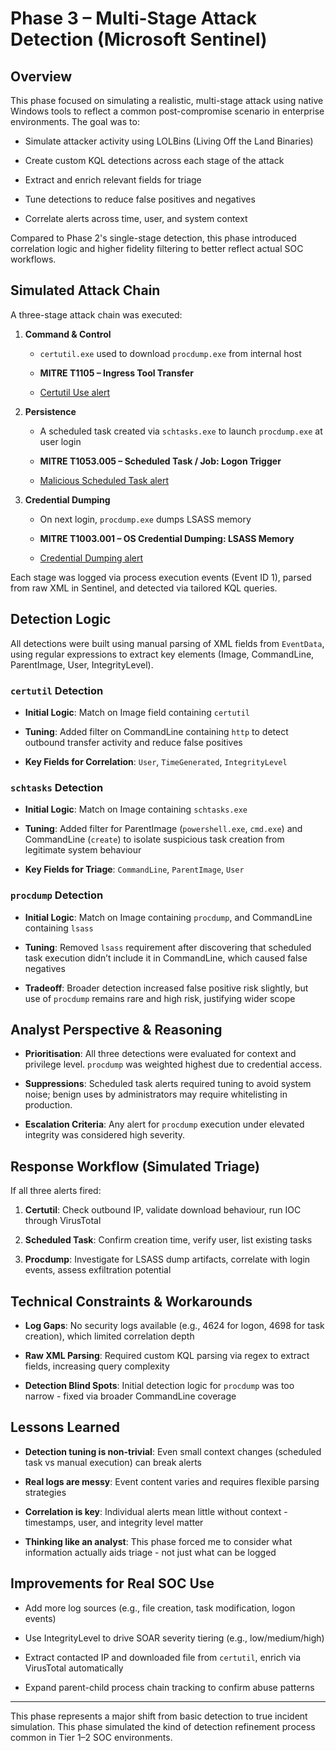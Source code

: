 # **Phase 3 – Multi-Stage Attack Detection (Microsoft Sentinel)**

## **Overview**

This phase focused on simulating a realistic, multi-stage attack using native Windows tools to reflect a common post-compromise scenario in enterprise environments. The goal was to:

* Simulate attacker activity using LOLBins (Living Off the Land Binaries)

* Create custom KQL detections across each stage of the attack

* Extract and enrich relevant fields for triage

* Tune detections to reduce false positives and negatives

* Correlate alerts across time, user, and system context

Compared to Phase 2's single-stage detection, this phase introduced correlation logic and higher fidelity filtering to better reflect actual SOC workflows.

## **Simulated Attack Chain**

A three-stage attack chain was executed:

1. **Command & Control**

   * `certutil.exe` used to download `procdump.exe` from internal host

   * **MITRE T1105 – Ingress Tool Transfer**
  
   * [Certutil Use alert](/sentinel_projects/sentinel_foundations/phase3_attack_chain/screenshots/certutil_alert.PNG)

2. **Persistence**

   * A scheduled task created via `schtasks.exe` to launch `procdump.exe` at user login

   * **MITRE T1053.005 – Scheduled Task / Job: Logon Trigger**

    * [Malicious Scheduled Task alert](/sentinel_projects/sentinel_foundations/phase3_attack_chain/screenshots/malicious_scheduled_task.PNG)

3. **Credential Dumping**

   * On next login, `procdump.exe` dumps LSASS memory

   * **MITRE T1003.001 – OS Credential Dumping: LSASS Memory**

    * [Credential Dumping alert](/sentinel_projects/sentinel_foundations/phase3_attack_chain/screenshots/credential_dumping_alert.PNG)

Each stage was logged via process execution events (Event ID 1), parsed from raw XML in Sentinel, and detected via tailored KQL queries.

## **Detection Logic**

All detections were built using manual parsing of XML fields from `EventData`, using regular expressions to extract key elements (Image, CommandLine, ParentImage, User, IntegrityLevel).

### **`certutil` Detection**

* **Initial Logic**: Match on Image field containing `certutil`

* **Tuning**: Added filter on CommandLine containing `http` to detect outbound transfer activity and reduce false positives

* **Key Fields for Correlation**: `User`, `TimeGenerated`, `IntegrityLevel`

### **`schtasks` Detection**

* **Initial Logic**: Match on Image containing `schtasks.exe`

* **Tuning**: Added filter for ParentImage (`powershell.exe`, `cmd.exe`) and CommandLine (`create`) to isolate suspicious task creation from legitimate system behaviour

* **Key Fields for Triage**: `CommandLine`, `ParentImage`, `User`

### **`procdump` Detection**

* **Initial Logic**: Match on Image containing `procdump`, and CommandLine containing `lsass`

* **Tuning**: Removed `lsass` requirement after discovering that scheduled task execution didn’t include it in CommandLine, which caused false negatives

* **Tradeoff**: Broader detection increased false positive risk slightly, but use of `procdump` remains rare and high risk, justifying wider scope

## **Analyst Perspective & Reasoning**

* **Prioritisation**: All three detections were evaluated for context and privilege level. `procdump` was weighted highest due to credential access.

* **Suppressions**: Scheduled task alerts required tuning to avoid system noise; benign uses by administrators may require whitelisting in production.

* **Escalation Criteria**: Any alert for `procdump` execution under elevated integrity was considered high severity.

## **Response Workflow (Simulated Triage)**

If all three alerts fired:

1. **Certutil**: Check outbound IP, validate download behaviour, run IOC through VirusTotal

2. **Scheduled Task**: Confirm creation time, verify user, list existing tasks

3. **Procdump**: Investigate for LSASS dump artifacts, correlate with login events, assess exfiltration potential

## **Technical Constraints & Workarounds**

* **Log Gaps**: No security logs available (e.g., 4624 for logon, 4698 for task creation), which limited correlation depth

* **Raw XML Parsing**: Required custom KQL parsing via regex to extract fields, increasing query complexity

* **Detection Blind Spots**: Initial detection logic for `procdump` was too narrow - fixed via broader CommandLine coverage

## **Lessons Learned**

* **Detection tuning is non-trivial**: Even small context changes (scheduled task vs manual execution) can break alerts

* **Real logs are messy**: Event content varies and requires flexible parsing strategies

* **Correlation is key**: Individual alerts mean little without context - timestamps, user, and integrity level matter

* **Thinking like an analyst**: This phase forced me to consider what information actually aids triage - not just what can be logged

## **Improvements for Real SOC Use**

* Add more log sources (e.g., file creation, task modification, logon events)

* Use IntegrityLevel to drive SOAR severity tiering (e.g., low/medium/high)

* Extract contacted IP and downloaded file from `certutil`, enrich via VirusTotal automatically

* Expand parent-child process chain tracking to confirm abuse patterns

---

This phase represents a major shift from basic detection to true incident simulation. This phase simulated the kind of detection refinement process common in Tier 1–2 SOC environments.
